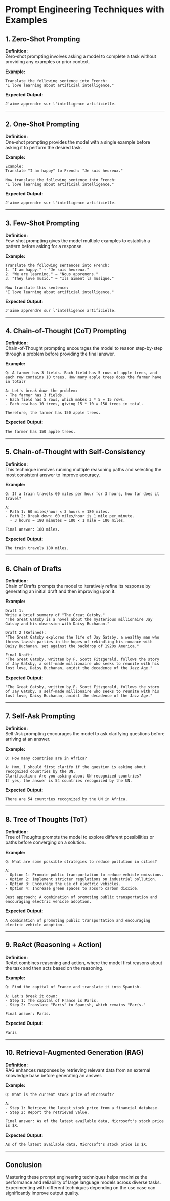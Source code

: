 # Prompt Engineering Techniques with Examples

## 1. Zero-Shot Prompting
**Definition:**  
Zero-shot prompting involves asking a model to complete a task without providing any examples or prior context.

**Example:**
```
Translate the following sentence into French:  
"I love learning about artificial intelligence."
```
**Expected Output:**
```
J'aime apprendre sur l'intelligence artificielle.
```

---

## 2. One-Shot Prompting
**Definition:**  
One-shot prompting provides the model with a single example before asking it to perform the desired task.

**Example:**
```
Example:  
Translate "I am happy" to French: "Je suis heureux."

Now translate the following sentence into French:  
"I love learning about artificial intelligence."
```
**Expected Output:**
```
J'aime apprendre sur l'intelligence artificielle.
```

---

## 3. Few-Shot Prompting
**Definition:**  
Few-shot prompting gives the model multiple examples to establish a pattern before asking for a response.

**Example:**
```
Translate the following sentences into French:  
1. "I am happy." → "Je suis heureux."  
2. "We are learning." → "Nous apprenons."  
3. "They love music." → "Ils aiment la musique."

Now translate this sentence:  
"I love learning about artificial intelligence."
```
**Expected Output:**
```
J'aime apprendre sur l'intelligence artificielle.
```

---

## 4. Chain-of-Thought (CoT) Prompting
**Definition:**  
Chain-of-Thought prompting encourages the model to reason step-by-step through a problem before providing the final answer.

**Example:**
```
Q: A farmer has 3 fields. Each field has 5 rows of apple trees, and each row contains 10 trees. How many apple trees does the farmer have in total?  

A: Let's break down the problem:  
- The farmer has 3 fields.  
- Each field has 5 rows, which makes 3 * 5 = 15 rows.  
- Each row has 10 trees, giving 15 * 10 = 150 trees in total.  

Therefore, the farmer has 150 apple trees.
```
**Expected Output:**
```
The farmer has 150 apple trees.
```

---

## 5. Chain-of-Thought with Self-Consistency
**Definition:**  
This technique involves running multiple reasoning paths and selecting the most consistent answer to improve accuracy.

**Example:**
```
Q: If a train travels 60 miles per hour for 3 hours, how far does it travel?  

A:  
- Path 1: 60 miles/hour × 3 hours = 180 miles.  
- Path 2: Break down: 60 miles/hour is 1 mile per minute.  
  - 3 hours = 180 minutes → 180 × 1 mile = 180 miles.  

Final answer: 180 miles.
```
**Expected Output:**
```
The train travels 180 miles.
```

---

## 6. Chain of Drafts
**Definition:**  
Chain of Drafts prompts the model to iteratively refine its response by generating an initial draft and then improving upon it.

**Example:**
```
Draft 1:  
Write a brief summary of "The Great Gatsby."  
"The Great Gatsby is a novel about the mysterious millionaire Jay Gatsby and his obsession with Daisy Buchanan."

Draft 2 (Refined):  
"The Great Gatsby explores the life of Jay Gatsby, a wealthy man who throws lavish parties in the hopes of rekindling his romance with Daisy Buchanan, set against the backdrop of 1920s America."

Final Draft:  
"The Great Gatsby, written by F. Scott Fitzgerald, follows the story of Jay Gatsby, a self-made millionaire who seeks to reunite with his lost love, Daisy Buchanan, amidst the decadence of the Jazz Age."
```
**Expected Output:**
```
"The Great Gatsby, written by F. Scott Fitzgerald, follows the story of Jay Gatsby, a self-made millionaire who seeks to reunite with his lost love, Daisy Buchanan, amidst the decadence of the Jazz Age."
```

---

## 7. Self-Ask Prompting
**Definition:**  
Self-Ask prompting encourages the model to ask clarifying questions before arriving at an answer.

**Example:**
```
Q: How many countries are in Africa?  

A: Hmm, I should first clarify if the question is asking about recognized countries by the UN.  
Clarification: Are you asking about UN-recognized countries?  
If yes, the answer is 54 countries recognized by the UN.
```
**Expected Output:**
```
There are 54 countries recognized by the UN in Africa.
```

---

## 8. Tree of Thoughts (ToT)
**Definition:**  
Tree of Thoughts prompts the model to explore different possibilities or paths before converging on a solution.

**Example:**
```
Q: What are some possible strategies to reduce pollution in cities?  

A:  
- Option 1: Promote public transportation to reduce vehicle emissions.  
- Option 2: Implement stricter regulations on industrial pollution.  
- Option 3: Encourage the use of electric vehicles.  
- Option 4: Increase green spaces to absorb carbon dioxide.

Best approach: A combination of promoting public transportation and encouraging electric vehicle adoption.
```
**Expected Output:**
```
A combination of promoting public transportation and encouraging electric vehicle adoption.
```

---

## 9. ReAct (Reasoning + Action)
**Definition:**  
ReAct combines reasoning and action, where the model first reasons about the task and then acts based on the reasoning.

**Example:**
```
Q: Find the capital of France and translate it into Spanish.  

A: Let's break it down:  
- Step 1: The capital of France is Paris.  
- Step 2: Translate "Paris" to Spanish, which remains "París."  

Final answer: París.
```
**Expected Output:**
```
París
```

---

## 10. Retrieval-Augmented Generation (RAG)
**Definition:**  
RAG enhances responses by retrieving relevant data from an external knowledge base before generating an answer.

**Example:**
```
Q: What is the current stock price of Microsoft?  

A:  
- Step 1: Retrieve the latest stock price from a financial database.  
- Step 2: Report the retrieved value.  

Final answer: As of the latest available data, Microsoft's stock price is $X.
```
**Expected Output:**
```
As of the latest available data, Microsoft's stock price is $X.
```

---

## Conclusion
Mastering these prompt engineering techniques helps maximize the performance and reliability of large language models across diverse tasks. Experimenting with different techniques depending on the use case can significantly improve output quality.
